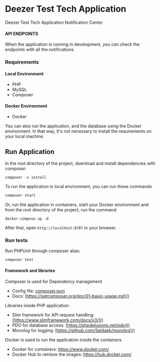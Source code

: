 # Deezer Test Tech Application

Deezer Test Tech Application Notification Center

#### API ENDPOINTS

When the application is running in development, you can check the endpoints with all the notifications.

### Requirements

#### Local Environment
* PHP
* MySQL
* Composer

#### Docker Environment
* Docker

You can also run the application, and the database using the Docker environment. In that way, it's not necessary to install the requirements on your local machine.

## Run Application
In the root directory of the project, download and install dependencies with composer:
```shell
composer -v install
```
    
To run the application in local environment, you can run these commands 

```bash
composer start
```

Or, run the application in containers, start your Docker environment and from the root directory of the project, run the command: 

```shell
docker-compose up -d
```

After that, open `http://localhost:8787` in your browser.

### Run tests
Run PHPUnit through composer alias:

```shell
composer test
```

#### Framework and libraries
Composer is used for Dependency management
- Config file: [composer.json]()
- Docs: [https://getcomposer.org/doc/01-basic-usage.md]()

Libraries inside PHP application:
- Slim framework for API request handling: [https://www.slimframework.com/docs/v3/]()
- PDO for database access: [https://phpdelusions.net/pdo]()
- Monolog for logging: [https://github.com/Seldaek/monolog]()

Docker is used to run the application inside the containers.
- Docker for containers: https://www.docker.com/
- Docker Hub to retrieve the images: https://hub.docker.com/

